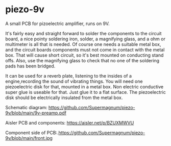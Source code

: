 # piezo-9v
A small PCB for pizoelectric amplifier, runs on 9V.

It's fairly easy and straight forward to solder the components to the circuit board, a nice pointy soldering iron, solder, a magnifying glass, and a ohm or multimeter is all that is needed. 
Of course one needs a suitable metal box, and the circuit boards components must not come in contact with the metal box. 
That will cause short circuit, so it's best mounted on conducting stand offs. 
Also, use the magnifying glass to check that no one of the soldering pads has been bridged.

It can be used for a reverb plate, listening to the insides of a engine,recording the sound of vibrating things. 
You will need one piezoelectric disk for that, mounted in a metal box. Non electric conductive super glue is useable for that. Just glue it to a flat surface. 
The piezoelectric disk should be electrically insulated from the metal box.

Schematic diagram:
https://github.com/Supermagnum/piezo-9v/blob/main/9v-preamp.pdf

Aisler PCB and components:
https://aisler.net/p/BZUXMWVU

Component side of PCB:.https://github.com/Supermagnum/piezo-9v/blob/main/front.jpg



